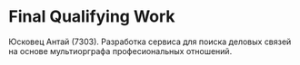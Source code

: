 # Final Qualifying Work
Юсковец Антай (7303). Разработка сервиса для поиска деловых связей на основе мультиорграфа професиональных отношений.
